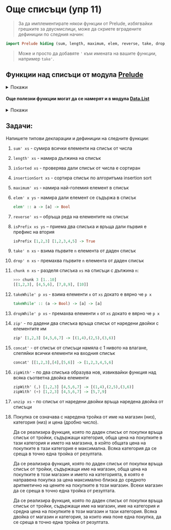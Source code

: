 # Още списъци (упр 11)

> За да имплементирате някои функции от Prelude, избягвайки грешките за двусмислици, може да скриете вградените дефиниции по следния начин:
```hs
import Prelude hiding (sum, length, maximum, elem, reverse, take, drop, concat, zipWith)
```
> Може и просто да добавяте `'` към имената на вашите функции, например `take'`.


## Функции над списъци от модула [Prelude](https://hackage.haskell.org/package/base-4.16.0.0/docs/Prelude.html#g:13)

<details>
  <summary>Покажи</summary>

```hs
(++) :: [a] -> [a] -> [a] -- infixr 5
map :: (a -> b) -> [a] -> [b]
filter :: (a -> Bool) -> [a] -> [a]

head :: [a] -> a
tail :: [a] -> [a]

init :: [a] -> [a]
last :: [a] -> a

(!!) :: [a] -> Int -> a -- infixl 9
null :: [a] -> Bool

length :: [a] -> Int
elem :: Eq a => a -> [a] -> Bool
notElem :: Eq a => a -> [a] -> Bool
reverse :: [a] -> [a]
sum :: Num a => [a] -> a
product :: Num a => [a] -> a
maximum :: Ord a => [a] -> a
minimum :: Ord a => [a] -> a

and :: [Bool] -> Bool
or :: [Bool] -> Bool
any :: (a -> Bool) -> [a] -> Bool
all :: (a -> Bool) -> [a] -> Bool
concat :: [[a]] -> [a]
concatMap :: (a -> [b]) -> [a] -> [b]

iterate :: (a -> a) -> a -> [a]
repeat :: a -> [a]
replicate :: Int -> a -> [a]
cycle :: [a] -> [a]

take :: Int -> [a] -> [a]
drop :: Int -> [a] -> [a]
takeWhile :: (a -> Bool) -> [a] -> [a]
dropWhile :: (a -> Bool) -> [a] -> [a]

span :: (a -> Bool) -> [a] -> ([a], [a])
break :: (a -> Bool) -> [a] -> ([a], [a])
splitAt :: Int -> [a] -> ([a], [a])

lookup :: Eq a => a -> [(a, b)] -> Maybe b

zip :: [a] -> [b] -> [(a, b)]
zip3 :: [a] -> [b] -> [c] -> [(a, b, c)]
zipWith :: (a -> b -> c) -> [a] -> [b] -> [c]
zipWith3 :: (a -> b -> c -> d) -> [a] -> [b] -> [c] -> [d]
unzip :: [(a, b)] -> ([a], [b])
unzip3 :: [(a, b, c)] -> ([a], [b], [c])

lines :: String -> [String]
words :: String -> [String]
unlines :: [String] -> String
unwords :: [String] -> String
```

#### От по-висок ред:
```hs
foldr :: (a -> b -> b) -> b -> [a] -> b
foldl :: (b -> a -> b) -> b -> [a] -> b
foldl' :: (b -> a -> b) -> b -> [a] -> b
foldr1 :: (a -> a -> a) -> [a] -> a
foldl1 :: (a -> a -> a) -> [a] -> a

scanr :: (a -> b -> b) -> b -> [a] -> [b]
scanl :: (b -> a -> b) -> b -> [a] -> [b]
scanr1 :: (a -> a -> a) -> [a] -> [a]
scanl1 :: (a -> a -> a) -> [a] -> [a]
```
</details>

#### Още полезни функции могат да се намерят и в модула [Data.List](https://hackage.haskell.org/package/base-4.16.0.0/docs/Data-List.html#v:intersperse)
<details>
  <summary>Покажи</summary>

  ```haskell
  intersperse :: a -> [a] -> [a]
  intercalate :: [a] -> [[a]] -> [a]
  transpose :: [[a]] -> [[a]]
  subsequences :: [a] -> [[a]]
  permutations :: [a] -> [[a]]

  stripPrefix :: Eq a => [a] -> [a] -> Maybe [a]
  group :: Eq a => [a] -> [[a]]
  inits :: [a] -> [[a]]
  tails :: [a] -> [[a]]

  isPrefixOf :: Eq a => [a] -> [a] -> Bool
  isSuffixOf :: Eq a => [a] -> [a] -> Bool
  isInfixOf :: Eq a => [a] -> [a] -> Bool
  isSubsequenceOf :: Eq a => [a] -> [a] -> Bool

  partition :: (a -> Bool) -> [a] -> ([a], [a])
  elemIndex :: Eq a => a -> [a] -> Maybe Int
  elemIndices :: Eq a => a -> [a] -> [Int]
  findIndex :: (a -> Bool) -> [a] -> Maybe Int
  findIndices :: (a -> Bool) -> [a] -> [Int]

  nub :: Eq a => [a] -> [a]
  delete :: Eq a => a -> [a] -> [a]
  (\\) :: Eq a => [a] -> [a] -> [a] infix 5
  union :: Eq a => [a] -> [a] -> [a]
  intersect :: Eq a => [a] -> [a] -> [a]

  sortOn :: Ord b => (a -> b) -> [a] -> [a]

  nubBy :: (a -> a -> Bool) -> [a] -> [a]
  deleteBy :: (a -> a -> Bool) -> a -> [a] -> [a]
  deleteFirstsBy :: (a -> a -> Bool) -> [a] -> [a] -> [a]
  unionBy :: (a -> a -> Bool) -> [a] -> [a] -> [a]
  intersectBy :: (a -> a -> Bool) -> [a] -> [a] -> [a]
  groupBy :: (a -> a -> Bool) -> [a] -> [[a]]
  sortBy :: (a -> a -> Ordering) -> [a] -> [a]

  maximumBy :: (a -> a -> Ordering) -> [a] -> a
  minimumBy :: (a -> a -> Ordering) -> [a] -> a
  ```
</details>

## Задачи:

Напишете типови декларации и дефиниции на следните функции:
1. `sum' xs` - сумира всички елементи на списък от числа
3. `length' xs` - намира дължина на списък
1. `isSorted xs` - проверява дали списък от числа е сортиран
1. `insertionSort xs` - сортира списък по алгоритъма insertion sort
4. `maximum' xs` - намира най-големия елемент в списък
5. `elem' x ys` - намира дали елемент се съдържа в списък
   ```hs
   elem' :: a -> [a] -> Bool
   ```
6. `reverse' xs` – обръща реда на елементите на списък
7. `isPrefix xs ys` – приема два списъка и връща дали първия е префикс на втория
   ```hs
   isPrefix [1,2,3] [1,2,3,4,5] -> True
   ```
8. `take' n xs` - взима първите `n` елемента от даден списък
9. `drop' n xs` - премахва първите `n` елемента от даден списък
1. `chunk n xs` - разделя списъка `xs` на списъци с дължина `n`:
   ```haskell
   >>> chunk 3 [1..10]
   [[1,2,3], [4,5,6], [7,8,9], [10]]
   ```
8. `takeWhile' p xs` - взима елементи `x` от `xs` докато е вярно че `p x`
   ```haskell
   takeWhile' :: (a -> Bool) -> [a] -> [a]
   ```
9. `dropWhile' p xs` - премахва елементи `x` от `xs` докато е вярно че `p x`
10. `zip'` - по дадени два списъка връща списък от наредени двойки с елементите им
    ```hs
    zip' [1,2,3] [4,5,6,7] -> [(1,4),(2,5),(3,6)]
    ```
11. `concat'` - от списък от списъци намяла с 1 нивото на влагане, слепяйки всички елементи на входния списък
    ```hs
    concat' [[1,2,3],[4],[5,6]] -> [1,2,3,4,5,6]
    ```
12. `zipWith'` - по два списъка образува нов, извиквайки функция над всяка съответна двойка елементи
    ```hs
    zipWith' (,) [1,2,3] [4,5,6,7] -> [(1,4),(2,5),(3,6)]
    zipWith' (+) [1,2,3] [4,5,6,7] -> [5,7,9]
    ```
1. `unzip xs` - по списък от наредени двойки връща наредена двойка от списъци


1. Покупка се означава с наредена тройка от име на магазин (низ), категория (низ) и цена (дробно число).

   Да се реализира функция, която по даден списък от покупки връща списък от тройки, съдържащи категория, обща цена на покупките в тази категория и името на магазина, в който общата цена на покупките в тази категория е максимална. Всяка категория да се среща в точно една тройка от резултата.

   Да се реализира функция, която по даден списък от покупки връща списък от тройки, съдържащи име на магазин, обща цена на покупките в този магазин и името на категорията, в която е направена покупка за цена максимално близка до средното аритметично на цените на покупките в този магазин. Всеки магазин да се среща в точно една тройка от резултата.

   Да се реализира функция, която по даден списък от покупки връща списък от тройки, съдържащи име на магазин, име на категория и средна цена на покупките в този магазин и тази категория. Всяка двойка от магазин и категория, за които има поне една покупка, да се среща в точно една тройка от резултата.

